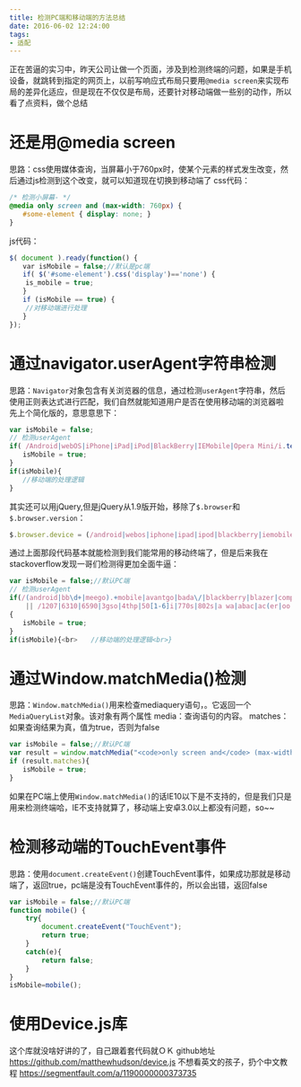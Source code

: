 ```yaml
---
title: 检测PC端和移动端的方法总结
date: 2016-06-02 12:24:00
tags:
- 适配
---
```


正在苦逼的实习中，昨天公司让做一个页面，涉及到检测终端的问题，如果是手机设备，就跳转到指定的网页上，以前写响应式布局只要用`@media screen`来实现布局的差异化适应，但是现在不仅仅是布局，还要针对移动端做一些别的动作，所以看了点资料，做个总结
<!-- more -->

# 还是用@media screen
思路：css使用媒体查询，当屏幕小于760px时，使某个元素的样式发生改变，然后通过js检测到这个改变，就可以知道现在切换到移动端了
css代码：
```css
/* 检测小屏幕- */
@media only screen and (max-width: 760px) {
　　#some-element { display: none; }
}
```
js代码：
```js
$( document ).ready(function() {     
　　var isMobile = false;//默认是pc端
　　if( $('#some-element').css('display')=='none') {
    is_mobile = true;      
　　}
　　if (isMobile == true) {
    //对移动端进行处理
　　}
});
```

# 通过navigator.userAgent字符串检测
思路：`Navigator`对象包含有关浏览器的信息，通过检测`userAgent`字符串，然后使用正则表达式进行匹配，我们自然就能知道用户是否在使用移动端的浏览器啦
先上个简化版的，意思意思下：
```js
var isMobile = false;
// 检测userAgent
if( /Android|webOS|iPhone|iPad|iPod|BlackBerry|IEMobile|Opera Mini/i.test(navigator.userAgent) ) {
　　isMobile = true;
}
if(isMobile){
　　//移动端的处理逻辑
}
```
其实还可以用jQuery,但是jQuery从1.9版开始，移除了`$.browser`和`$.browser.version`：
```js
$.browser.device = (/android|webos|iphone|ipad|ipod|blackberry|iemobile|opera mini/i.test(navigator.userAgent.toLowerCase();
```
通过上面那段代码基本就能检测到我们能常用的移动终端了，但是后来我在stackoverflow发现一哥们检测得更加全面牛逼：
```js
var isMobile = false;//默认PC端
// 检测userAgent
if(/(android|bb\d+|meego).+mobile|avantgo|bada\/|blackberry|blazer|compal|elaine|fennec|hiptop|iemobile|ip(hone|od)|ipad|iris|kindle|Android|Silk|lge |maemo|midp|mmp|netfront|opera m(ob|in)i|palm( os)?|phone|p(ixi|re)\/|plucker|pocket|psp|series(4|6)0|symbian|treo|up\.(browser|link)|vodafone|wap|windows (ce|phone)|xda|xiino/i.test(navigator.userAgent)
    || /1207|6310|6590|3gso|4thp|50[1-6]i|770s|802s|a wa|abac|ac(er|oo|s\-)|ai(ko|rn)|al(av|ca|co)|amoi|an(ex|ny|yw)|aptu|ar(ch|go)|as(te|us)|attw|au(di|\-m|r |s )|avan|be(ck|ll|nq)|bi(lb|rd)|bl(ac|az)|br(e|v)w|bumb|bw\-(n|u)|c55\/|capi|ccwa|cdm\-|cell|chtm|cldc|cmd\-|co(mp|nd)|craw|da(it|ll|ng)|dbte|dc\-s|devi|dica|dmob|do(c|p)o|ds(12|\-d)|el(49|ai)|em(l2|ul)|er(ic|k0)|esl8|ez([4-7]0|os|wa|ze)|fetc|fly(\-|_)|g1 u|g560|gene|gf\-5|g\-mo|go(\.w|od)|gr(ad|un)|haie|hcit|hd\-(m|p|t)|hei\-|hi(pt|ta)|hp( i|ip)|hs\-c|ht(c(\-| |_|a|g|p|s|t)|tp)|hu(aw|tc)|i\-(20|go|ma)|i230|iac( |\-|\/)|ibro|idea|ig01|ikom|im1k|inno|ipaq|iris|ja(t|v)a|jbro|jemu|jigs|kddi|keji|kgt( |\/)|klon|kpt |kwc\-|kyo(c|k)|le(no|xi)|lg( g|\/(k|l|u)|50|54|\-[a-w])|libw|lynx|m1\-w|m3ga|m50\/|ma(te|ui|xo)|mc(01|21|ca)|m\-cr|me(rc|ri)|mi(o8|oa|ts)|mmef|mo(01|02|bi|de|do|t(\-| |o|v)|zz)|mt(50|p1|v )|mwbp|mywa|n10[0-2]|n20[2-3]|n30(0|2)|n50(0|2|5)|n7(0(0|1)|10)|ne((c|m)\-|on|tf|wf|wg|wt)|nok(6|i)|nzph|o2im|op(ti|wv)|oran|owg1|p800|pan(a|d|t)|pdxg|pg(13|\-([1-8]|c))|phil|pire|pl(ay|uc)|pn\-2|po(ck|rt|se)|prox|psio|pt\-g|qa\-a|qc(07|12|21|32|60|\-[2-7]|i\-)|qtek|r380|r600|raks|rim9|ro(ve|zo)|s55\/|sa(ge|ma|mm|ms|ny|va)|sc(01|h\-|oo|p\-)|sdk\/|se(c(\-|0|1)|47|mc|nd|ri)|sgh\-|shar|sie(\-|m)|sk\-0|sl(45|id)|sm(al|ar|b3|it|t5)|so(ft|ny)|sp(01|h\-|v\-|v )|sy(01|mb)|t2(18|50)|t6(00|10|18)|ta(gt|lk)|tcl\-|tdg\-|tel(i|m)|tim\-|t\-mo|to(pl|sh)|ts(70|m\-|m3|m5)|tx\-9|up(\.b|g1|si)|utst|v400|v750|veri|vi(rg|te)|vk(40|5[0-3]|\-v)|vm40|voda|vulc|vx(52|53|60|61|70|80|81|83|85|98)|w3c(\-| )|webc|whit|wi(g |nc|nw)|wmlb|wonu|x700|yas\-|your|zeto|zte\-/i.test(navigator.userAgent.substr(0,4)))
{
　　isMobile = true;
}
if(isMobile){<br>　　//移动端的处理逻辑<br>}
```

# 通过Window.matchMedia()检测
思路：`Window.matchMedia()`用来检查mediaquery语句，。它返回一个`MediaQueryList`对象。该对象有两个属性
media：查询语句的内容。
matches：如果查询结果为真，值为true，否则为false
```js
var isMobile = false;//默认PC端
var result = window.matchMedia("<code>only screen and</code> (max-width: 760px)");
if (result.matches){
　　isMobile = true;
}
```
如果在PC端上使用`Window.matchMedia()`的话IE10以下是不支持的，但是我们只是用来检测终端哈，IE不支持就算了，移动端上安卓3.0以上都没有问题，so~~

# 检测移动端的TouchEvent事件
思路：使用`document.createEvent()`创建TouchEvent事件，如果成功那就是移动端了，返回true，pc端是没有TouchEvent事件的，所以会出错，返回false
```js
var isMobile = false;//默认PC端
function mobile() {
    try{
        document.createEvent("TouchEvent");
        return true;
    }
    catch(e){
        return false;
    }
}
isMobile=mobile();
```

# 使用Device.js库
这个库就没啥好讲的了，自己跟着套代码就ＯＫ
github地址 https://github.com/matthewhudson/device.js
不想看英文的孩子，扔个中文教程 https://segmentfault.com/a/1190000000373735
